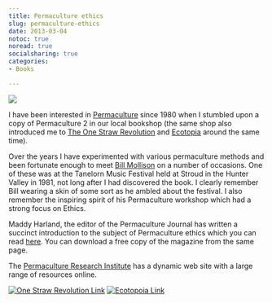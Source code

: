 ```yaml
---
title: Permaculture ethics
slug: permaculture-ethics
date: 2013-03-04
notoc: true
noread: true
socialsharing: true
categories: 
- Books

---
```

![][williampickup]

I have been interested in [Permaculture][wikipedia] since 1980 when I stumbled upon a copy of Permaculture 2 in our local bookshop (the same shop also introduced me to [The One Straw Revolution][onestrawrevolution] and [Ecotopia][wikipedia 2]&#xa0;around the same time).

Over the years I have experimented with various permaculture methods and been fortunate enough to meet [Bill Mollison][wikipedia 3] on a number of occasions. One of these was at the Tanelorn Music Festival held at Stroud in the Hunter Valley in 1981, not long after I had discovered the book. I clearly remember Bill wearing a skin of some sort as he ambled about the festival. I also remember the inspiring spirit of his Permaculture workshop which had a strong focus on Ethics.

Maddy Harland, the editor of the Permaculture Journal has written a succinct introduction to the subject of Permaculture ethics which you can read [here][permaculture]. You can download a free copy of the magazine from the same page.

The [Permaculture Research Institute][permaculturenews] has a dynamic web site with a large range of resources online.

[![One Straw Revolution Link][williampickup 2]][amazon]
[![Ecotopoia Link][williampickup 3]][amazon 2]

[amazon]: http://www.amazon.com/gp/product/1590173139/ref=as_li_ss_tl?ie=UTF8&amp;camp=1789&amp;creative=9325&amp;creativeASIN=1590173139&amp;linkCode=as2&amp;tag=slowlane-20
[amazon 2]: http://www.amazon.com/gp/product/0553348477/ref=as_li_ss_tl?ie=UTF8&amp;camp=1789&amp;creative=9325&amp;creativeASIN=0553348477&amp;linkCode=as2&amp;tag=slowlane-20
[onestrawrevolution]: http://www.onestrawrevolution.net/One_Straw_Revolution/One-Straw_Revolution.html
[permaculture]: http://www.permaculture.co.uk/articles/what-permaculture-part-1-ethics
[permaculturenews]: http://www.permaculturenews.org
[wikipedia]: http://en.wikipedia.org/wiki/Permaculture
[wikipedia 2]: http://en.wikipedia.org/wiki/Ecotopia
[wikipedia 3]: http://en.wikipedia.org/wiki/Bill_Mollison
[williampickup]: https://williampickup.org/uploads/2014/02/2031263.jpg
[williampickup 2]: https://williampickup.org/uploads/2014/02/41ONpFJbnVL.jpg
[williampickup 3]: https://williampickup.org/uploads/2014/02/514vdVSs2UL.jpg
